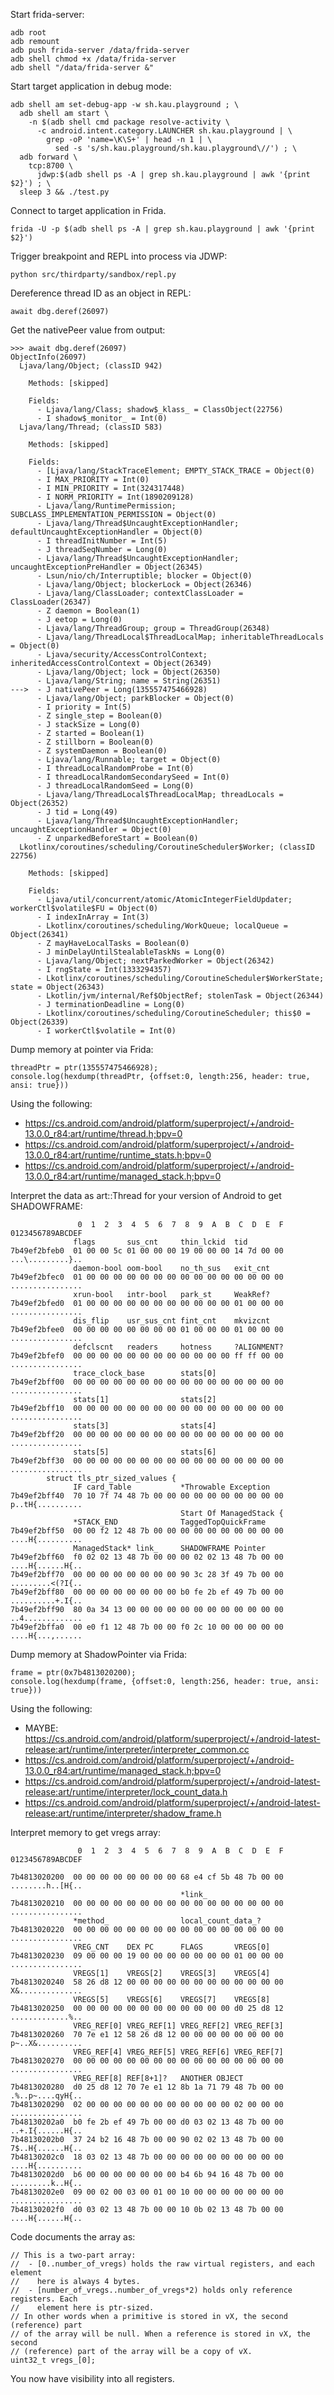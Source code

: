 Start frida-server:

```
adb root
adb remount
adb push frida-server /data/frida-server
adb shell chmod +x /data/frida-server
adb shell "/data/frida-server &"
```

Start target application in debug mode:

```
adb shell am set-debug-app -w sh.kau.playground ; \
  adb shell am start \
    -n $(adb shell cmd package resolve-activity \
      -c android.intent.category.LAUNCHER sh.kau.playground | \
        grep -oP 'name=\K\S+' | head -n 1 | \
          sed -s 's/sh.kau.playground/sh.kau.playground\//') ; \
  adb forward \
    tcp:8700 \
      jdwp:$(adb shell ps -A | grep sh.kau.playground | awk '{print $2}') ; \
  sleep 3 && ./test.py
```

Connect to target application in Frida.

```
frida -U -p $(adb shell ps -A | grep sh.kau.playground | awk '{print $2}')
```

Trigger breakpoint and REPL into process via JDWP:

```
python src/thirdparty/sandbox/repl.py
```

Dereference thread ID as an object in REPL:

```
await dbg.deref(26097)
```

Get the nativePeer value from output:

```
>>> await dbg.deref(26097)
ObjectInfo(26097)
  Ljava/lang/Object; (classID 942)

    Methods: [skipped]

    Fields:
      - Ljava/lang/Class; shadow$_klass_ = ClassObject(22756)
      - I shadow$_monitor_ = Int(0)
  Ljava/lang/Thread; (classID 583)

    Methods: [skipped]

    Fields:
      - [Ljava/lang/StackTraceElement; EMPTY_STACK_TRACE = Object(0)
      - I MAX_PRIORITY = Int(0)
      - I MIN_PRIORITY = Int(324317448)
      - I NORM_PRIORITY = Int(1890209128)
      - Ljava/lang/RuntimePermission; SUBCLASS_IMPLEMENTATION_PERMISSION = Object(0)
      - Ljava/lang/Thread$UncaughtExceptionHandler; defaultUncaughtExceptionHandler = Object(0)
      - I threadInitNumber = Int(5)
      - J threadSeqNumber = Long(0)
      - Ljava/lang/Thread$UncaughtExceptionHandler; uncaughtExceptionPreHandler = Object(26345)
      - Lsun/nio/ch/Interruptible; blocker = Object(0)
      - Ljava/lang/Object; blockerLock = Object(26346)
      - Ljava/lang/ClassLoader; contextClassLoader = ClassLoader(26347)
      - Z daemon = Boolean(1)
      - J eetop = Long(0)
      - Ljava/lang/ThreadGroup; group = ThreadGroup(26348)
      - Ljava/lang/ThreadLocal$ThreadLocalMap; inheritableThreadLocals = Object(0)
      - Ljava/security/AccessControlContext; inheritedAccessControlContext = Object(26349)
      - Ljava/lang/Object; lock = Object(26350)
      - Ljava/lang/String; name = String(26351)
--->  - J nativePeer = Long(135557475466928)
      - Ljava/lang/Object; parkBlocker = Object(0)
      - I priority = Int(5)
      - Z single_step = Boolean(0)
      - J stackSize = Long(0)
      - Z started = Boolean(1)
      - Z stillborn = Boolean(0)
      - Z systemDaemon = Boolean(0)
      - Ljava/lang/Runnable; target = Object(0)
      - I threadLocalRandomProbe = Int(0)
      - I threadLocalRandomSecondarySeed = Int(0)
      - J threadLocalRandomSeed = Long(0)
      - Ljava/lang/ThreadLocal$ThreadLocalMap; threadLocals = Object(26352)
      - J tid = Long(49)
      - Ljava/lang/Thread$UncaughtExceptionHandler; uncaughtExceptionHandler = Object(0)
      - Z unparkedBeforeStart = Boolean(0)
  Lkotlinx/coroutines/scheduling/CoroutineScheduler$Worker; (classID 22756)

    Methods: [skipped]

    Fields:
      - Ljava/util/concurrent/atomic/AtomicIntegerFieldUpdater; workerCtl$volatile$FU = Object(0)
      - I indexInArray = Int(3)
      - Lkotlinx/coroutines/scheduling/WorkQueue; localQueue = Object(26341)
      - Z mayHaveLocalTasks = Boolean(0)
      - J minDelayUntilStealableTaskNs = Long(0)
      - Ljava/lang/Object; nextParkedWorker = Object(26342)
      - I rngState = Int(1333294357)
      - Lkotlinx/coroutines/scheduling/CoroutineScheduler$WorkerState; state = Object(26343)
      - Lkotlin/jvm/internal/Ref$ObjectRef; stolenTask = Object(26344)
      - J terminationDeadline = Long(0)
      - Lkotlinx/coroutines/scheduling/CoroutineScheduler; this$0 = Object(26339)
      - I workerCtl$volatile = Int(0)
```

Dump memory at pointer via Frida:

```
threadPtr = ptr(135557475466928);
console.log(hexdump(threadPtr, {offset:0, length:256, header: true, ansi: true}))
```

Using the following:
- https://cs.android.com/android/platform/superproject/+/android-13.0.0_r84:art/runtime/thread.h;bpv=0
- https://cs.android.com/android/platform/superproject/+/android-13.0.0_r84:art/runtime/runtime_stats.h;bpv=0
- https://cs.android.com/android/platform/superproject/+/android-13.0.0_r84:art/runtime/managed_stack.h;bpv=0

Interpret the data as art::Thread for your version of Android to get SHADOWFRAME:

```text
               0  1  2  3  4  5  6  7  8  9  A  B  C  D  E  F  0123456789ABCDEF
              flags       sus_cnt     thin_lckid  tid
7b49ef2bfeb0  01 00 00 5c 01 00 00 00 19 00 00 00 14 7d 00 00  ...\.........}..
              daemon-bool oom-bool    no_th_sus   exit_cnt
7b49ef2bfec0  01 00 00 00 00 00 00 00 00 00 00 00 00 00 00 00  ................
              xrun-bool   intr-bool   park_st     WeakRef?
7b49ef2bfed0  01 00 00 00 00 00 00 00 00 00 00 00 01 00 00 00  ................
              dis_flip    usr_sus_cnt fint_cnt    mkvizcnt
7b49ef2bfee0  00 00 00 00 00 00 00 00 01 00 00 00 01 00 00 00  ................
              defclscnt   readers     hotness     ?ALIGNMENT?
7b49ef2bfef0  00 00 00 00 00 00 00 00 00 00 00 00 ff ff 00 00  ................
              trace_clock_base        stats[0]
7b49ef2bff00  00 00 00 00 00 00 00 00 00 00 00 00 00 00 00 00  ................
              stats[1]                stats[2]
7b49ef2bff10  00 00 00 00 00 00 00 00 00 00 00 00 00 00 00 00  ................
              stats[3]                stats[4]
7b49ef2bff20  00 00 00 00 00 00 00 00 00 00 00 00 00 00 00 00  ................
              stats[5]                stats[6]
7b49ef2bff30  00 00 00 00 00 00 00 00 00 00 00 00 00 00 00 00  ................
        struct tls_ptr_sized_values {
              IF card_Table           *Throwable Exception
7b49ef2bff40  70 10 7f 74 48 7b 00 00 00 00 00 00 00 00 00 00  p..tH{..........
                                      Start Of ManagedStack {
              *STACK_END              TaggedTopQuickFrame
7b49ef2bff50  00 00 f2 12 48 7b 00 00 00 00 00 00 00 00 00 00  ....H{..........
              ManagedStack* link_     SHADOWFRAME Pointer
7b49ef2bff60  f0 02 02 13 48 7b 00 00 00 02 02 13 48 7b 00 00  ....H{......H{..
7b49ef2bff70  00 00 00 00 00 00 00 00 90 3c 28 3f 49 7b 00 00  .........<(?I{..
7b49ef2bff80  00 00 00 00 00 00 00 00 b0 fe 2b ef 49 7b 00 00  ..........+.I{..
7b49ef2bff90  80 0a 34 13 00 00 00 00 00 00 00 00 00 00 00 00  ..4.............
7b49ef2bffa0  00 e0 f1 12 48 7b 00 00 f0 2c 10 00 00 00 00 00  ....H{...,......
```

Dump memory at ShadowPointer via Frida:

```
frame = ptr(0x7b4813020200);
console.log(hexdump(frame, {offset:0, length:256, header: true, ansi: true}))
```

Using the following:

- MAYBE: https://cs.android.com/android/platform/superproject/+/android-latest-release:art/runtime/interpreter/interpreter_common.cc
- https://cs.android.com/android/platform/superproject/+/android-13.0.0_r84:art/runtime/managed_stack.h;bpv=0
- https://cs.android.com/android/platform/superproject/+/android-latest-release:art/runtime/interpreter/lock_count_data.h
- https://cs.android.com/android/platform/superproject/+/android-latest-release:art/runtime/interpreter/shadow_frame.h


Interpret memory to get vregs array:

```
               0  1  2  3  4  5  6  7  8  9  A  B  C  D  E  F  0123456789ABCDEF
              
7b4813020200  00 00 00 00 00 00 00 00 68 e4 cf 5b 48 7b 00 00  ........h..[H{..
                                      *link_
7b4813020210  00 00 00 00 00 00 00 00 00 00 00 00 00 00 00 00  ................
              *method_                local_count_data_?
7b4813020220  00 00 00 00 00 00 00 00 00 00 00 00 00 00 00 00  ................
              VREG_CNT    DEX PC      FLAGS       VREGS[0]
7b4813020230  09 00 00 00 19 00 00 00 00 00 00 00 01 00 00 00  ................
              VREGS[1]    VREGS[2]    VREGS[3]    VREGS[4]
7b4813020240  58 26 d8 12 00 00 00 00 00 00 00 00 00 00 00 00  X&..............
              VREGS[5]    VREGS[6]    VREGS[7]    VREGS[8]
7b4813020250  00 00 00 00 00 00 00 00 00 00 00 00 d0 25 d8 12  .............%..
              VREG_REF[0] VREG_REF[1] VREG_REF[2] VREG_REF[3]
7b4813020260  70 7e e1 12 58 26 d8 12 00 00 00 00 00 00 00 00  p~..X&..........
              VREG_REF[4] VREG_REF[5] VREG_REF[6] VREG_REF[7]
7b4813020270  00 00 00 00 00 00 00 00 00 00 00 00 00 00 00 00  ................
              VREG_REF[8] REF[8+1]?   ANOTHER OBJECT
7b4813020280  d0 25 d8 12 70 7e e1 12 8b 1a 71 79 48 7b 00 00  .%..p~....qyH{..
7b4813020290  02 00 00 00 00 00 00 00 00 00 00 00 02 00 00 00  ................
7b48130202a0  b0 fe 2b ef 49 7b 00 00 d0 03 02 13 48 7b 00 00  ..+.I{......H{..
7b48130202b0  37 24 b2 16 48 7b 00 00 90 02 02 13 48 7b 00 00  7$..H{......H{..
7b48130202c0  18 03 02 13 48 7b 00 00 00 00 00 00 00 00 00 00  ....H{..........
7b48130202d0  b6 00 00 00 00 00 00 00 b4 6b 94 16 48 7b 00 00  .........k..H{..
7b48130202e0  09 00 02 00 03 00 01 00 10 00 00 00 00 00 00 00  ................
7b48130202f0  d0 03 02 13 48 7b 00 00 10 0b 02 13 48 7b 00 00  ....H{......H{..
```

Code documents the array as:

```
// This is a two-part array:
//  - [0..number_of_vregs) holds the raw virtual registers, and each element 
//    here is always 4 bytes.
//  - [number_of_vregs..number_of_vregs*2) holds only reference registers. Each
//    element here is ptr-sized.
// In other words when a primitive is stored in vX, the second (reference) part
// of the array will be null. When a reference is stored in vX, the second 
// (reference) part of the array will be a copy of vX.
uint32_t vregs_[0];
```

You now have visibility into all registers.
